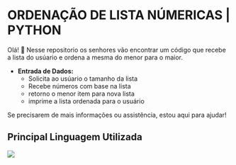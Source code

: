 <h1><b>ORDENAÇÃO DE LISTA NÚMERICAS | PYTHON</b></h1>

Olá! 👋
Nesse repositorio os senhores vão encontrar um código que recebe a lista do usúario e ordena a mesma
do menor para o maior.

- **Entrada de Dados:**
  - Solicita ao usúario o tamanho da lista
  - Recebe números com base na lista
  - retorno o menor item para nova lista
  - imprime a lista ordenada para o usuário

Se precisarem de mais informações ou assistência, estou aqui para ajudar!

## Principal Linguagem Utilizada
<img src="https://skillicons.dev/icons?i=python" />
